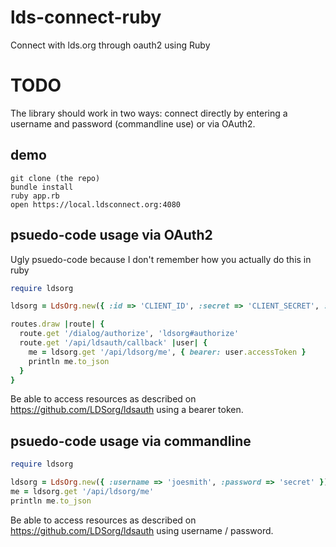 lds-connect-ruby
===============

Connect with lds.org through oauth2 using Ruby

TODO
===

The library should work in two ways: connect directly by entering a username and password (commandline use) or via OAuth2.

## demo

```
git clone (the repo)
bundle install
ruby app.rb
open https://local.ldsconnect.org:4080
```

psuedo-code usage via OAuth2
---

Ugly psuedo-code because I don't remember how you actually do this in ruby

```ruby
require ldsorg

ldsorg = LdsOrg.new({ :id => 'CLIENT_ID', :secret => 'CLIENT_SECRET', :callback => '/api/ldsauth/callback' })

routes.draw |route| {
  route.get '/dialog/authorize', 'ldsorg#authorize'
  route.get '/api/ldsauth/callback' |user| {
    me = ldsorg.get '/api/ldsorg/me', { bearer: user.accessToken }
    println me.to_json
  }
}
```

Be able to access resources as described on https://github.com/LDSorg/ldsauth using a bearer token.

psuedo-code usage via commandline
---

```ruby
require ldsorg

ldsorg = LdsOrg.new({ :username => 'joesmith', :password => 'secret' })
me = ldsorg.get '/api/ldsorg/me'
println me.to_json
```

Be able to access resources as described on https://github.com/LDSorg/ldsauth using username / password.

